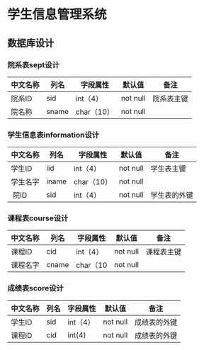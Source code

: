 # 学生信息管理系统
## 数据库设计
### 院系表sept设计
|中文名称| 列名 | 字段属性 | 默认值 | 备注 |
|-------|-----|---------|-------|------|
| 院系ID| sid | int（4）  |not null|院系表主键|
| 院名称|sname| char（10） |not null|     |
### 学生信息表information设计
|中文名称| 列名| 字段属性 | 默认值 | 备注 |
|-------|----|---------|-------|-----|
|学生ID | iid | int（4） |not null|学生表主键|
|学生名字|iname|char（10）|not null|      |
|  院ID | sid | int（4） |not null|学生表的外键|
### 课程表course设计
|中文名称| 列名 | 字段属性 | 默认值 | 备注 |
|-------|-----|---------|-------|------|
|课程ID  | cid|int（4） |not null| 课程表主键|
|课程名字|cname|char（10|not null|        |
### 成绩表score设计
|中文名称| 列名| 字段属性 | 默认值 | 备注 |
|-------|----|---------|-------|-----|
|学生ID|sid|int（4）|not null| 成绩表的外键|
|课程ID|cid|int(4)|not null|成绩表的外键|



